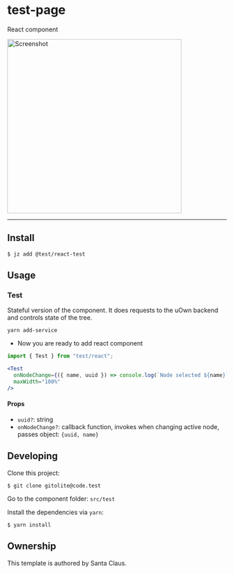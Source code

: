 # test-page

React component

<img alt="Screenshot" src="https://gingersociety.org/ginger-book/img/ginger-book-baseweb.png" width="400px" />

---

## Install

```
$ jz add @test/react-test
```

## Usage

### Test

Stateful version of the component. It does requests to the uOwn backend and controls state of the tree.

```
yarn add-service
```

- Now you are ready to add react component

```js
import { Test } from "test/react";
```

```jsx
<Test
  onNodeChange={({ name, uuid }) => console.log(`Node selected ${name}`)}
  maxWidth="100%"
/>
```

#### Props

- `uuid?`: string
- `onNodeChange?`: callback function, invokes when changing active node, passes object: `{uuid, name}`

## Developing

Clone this project:

```
$ git clone gitolite@code.test
```

Go to the component folder: `src/test`

Install the dependencies via `yarn`:

```
$ yarn install
```

## Ownership

This template is authored by Santa Claus.
